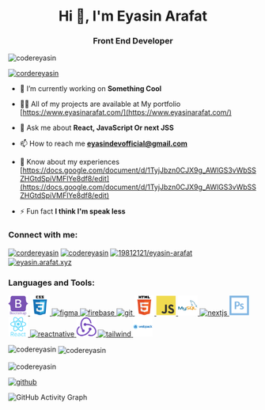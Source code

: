 <h1 align="center">Hi 👋, I'm Eyasin Arafat</h1>
<h3 align="center">Front End Developer</h3>

<p align="left"> <img src="https://komarev.com/ghpvc/?username=codereyasin&label=Profile%20views&color=0e75b6&style=flat" alt="codereyasin" /> </p>

<p align="left"> <a href="https://twitter.com/cordereyasin" target="blank"><img src="https://img.shields.io/twitter/follow/cordereyasin?logo=twitter&style=for-the-badge" alt="cordereyasin" /></a> </p>

- 🔭 I’m currently working on **Something Cool**

- 👨‍💻 All of my projects are available at My portfolio [https://www.eyasinarafat.com/](https://www.eyasinarafat.com/)

- 💬 Ask me about **React, JavaScript Or next JSS**

- 📫 How to reach me **eyasindevofficial@gmail.com**

- 📄 Know about my experiences [https://docs.google.com/document/d/1TyjJbzn0CJX9g_AWlGS3vWbSSZHGtdSpiVMFlYe8df8/edit](https://docs.google.com/document/d/1TyjJbzn0CJX9g_AWlGS3vWbSSZHGtdSpiVMFlYe8df8/edit)

- ⚡ Fun fact **I think I'm speak less**

<h3 align="left">Connect with me:</h3>
<p align="left">
<a href="https://twitter.com/cordereyasin" target="blank"><img align="center" src="https://raw.githubusercontent.com/rahuldkjain/github-profile-readme-generator/master/src/images/icons/Social/twitter.svg" alt="cordereyasin" height="30" width="40" /></a>
<a href="https://linkedin.com/in/codereyasin" target="blank"><img align="center" src="https://raw.githubusercontent.com/rahuldkjain/github-profile-readme-generator/master/src/images/icons/Social/linked-in-alt.svg" alt="codereyasin" height="30" width="40" /></a>
<a href="https://stackoverflow.com/users/19812121/eyasin-arafat" target="blank"><img align="center" src="https://raw.githubusercontent.com/rahuldkjain/github-profile-readme-generator/master/src/images/icons/Social/stack-overflow.svg" alt="19812121/eyasin-arafat" height="30" width="40" /></a>
<a href="https://fb.com/eyasin.arafat.xyz" target="blank"><img align="center" src="https://raw.githubusercontent.com/rahuldkjain/github-profile-readme-generator/master/src/images/icons/Social/facebook.svg" alt="eyasin.arafat.xyz" height="30" width="40" /></a>
</p>

<h3 align="left">Languages and Tools:</h3>
<p align="left"> <a href="https://getbootstrap.com" target="_blank" rel="noreferrer"> <img src="https://raw.githubusercontent.com/devicons/devicon/master/icons/bootstrap/bootstrap-plain-wordmark.svg" alt="bootstrap" width="40" height="40"/> </a> <a href="https://www.w3schools.com/css/" target="_blank" rel="noreferrer"> <img src="https://raw.githubusercontent.com/devicons/devicon/master/icons/css3/css3-original-wordmark.svg" alt="css3" width="40" height="40"/> </a> <a href="https://www.figma.com/" target="_blank" rel="noreferrer"> <img src="https://www.vectorlogo.zone/logos/figma/figma-icon.svg" alt="figma" width="40" height="40"/> </a> <a href="https://firebase.google.com/" target="_blank" rel="noreferrer"> <img src="https://www.vectorlogo.zone/logos/firebase/firebase-icon.svg" alt="firebase" width="40" height="40"/> </a> <a href="https://git-scm.com/" target="_blank" rel="noreferrer"> <img src="https://www.vectorlogo.zone/logos/git-scm/git-scm-icon.svg" alt="git" width="40" height="40"/> </a> <a href="https://www.w3.org/html/" target="_blank" rel="noreferrer"> <img src="https://raw.githubusercontent.com/devicons/devicon/master/icons/html5/html5-original-wordmark.svg" alt="html5" width="40" height="40"/> </a> <a href="https://developer.mozilla.org/en-US/docs/Web/JavaScript" target="_blank" rel="noreferrer"> <img src="https://raw.githubusercontent.com/devicons/devicon/master/icons/javascript/javascript-original.svg" alt="javascript" width="40" height="40"/> </a> <a href="https://www.mysql.com/" target="_blank" rel="noreferrer"> <img src="https://raw.githubusercontent.com/devicons/devicon/master/icons/mysql/mysql-original-wordmark.svg" alt="mysql" width="40" height="40"/> </a> <a href="https://nextjs.org/" target="_blank" rel="noreferrer"> <img src="https://cdn.worldvectorlogo.com/logos/nextjs-2.svg" alt="nextjs" width="40" height="40"/> </a> <a href="https://www.photoshop.com/en" target="_blank" rel="noreferrer"> <img src="https://raw.githubusercontent.com/devicons/devicon/master/icons/photoshop/photoshop-line.svg" alt="photoshop" width="40" height="40"/> </a> <a href="https://reactjs.org/" target="_blank" rel="noreferrer"> <img src="https://raw.githubusercontent.com/devicons/devicon/master/icons/react/react-original-wordmark.svg" alt="react" width="40" height="40"/> </a> <a href="https://reactnative.dev/" target="_blank" rel="noreferrer"> <img src="https://reactnative.dev/img/header_logo.svg" alt="reactnative" width="40" height="40"/> </a> <a href="https://redux.js.org" target="_blank" rel="noreferrer"> <img src="https://raw.githubusercontent.com/devicons/devicon/master/icons/redux/redux-original.svg" alt="redux" width="40" height="40"/> </a> <a href="https://tailwindcss.com/" target="_blank" rel="noreferrer"> <img src="https://www.vectorlogo.zone/logos/tailwindcss/tailwindcss-icon.svg" alt="tailwind" width="40" height="40"/> </a> <a href="https://webpack.js.org" target="_blank" rel="noreferrer"> <img src="https://raw.githubusercontent.com/devicons/devicon/d00d0969292a6569d45b06d3f350f463a0107b0d/icons/webpack/webpack-original-wordmark.svg" alt="webpack" width="40" height="40"/> </a> </p>

<p><img align="left" src="https://github-readme-stats.vercel.app/api/top-langs?username=codereyasin&show_icons=true&locale=en&layout=compact" alt="codereyasin" /></p>

<p>&nbsp;<img align="center" src="https://github-readme-stats.vercel.app/api?username=codereyasin&show_icons=true&locale=en" alt="codereyasin" /></p>

<p><img align="center" src="https://github-readme-streak-stats.herokuapp.com/?user=codereyasin&" alt="codereyasin" /></p>


[<img src='' alt='github' height='40'>](https://github.com/codereyasin)  

![GitHub Activity Graph](https://activity-graph.herokuapp.com/graph?username=codereyasin)  


